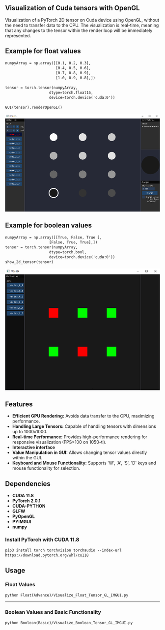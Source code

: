 ## Visualization of Cuda tensors with OpenGL

Visualization of a PyTorch 2D tensor on Cuda device using OpenGL, without the need to transfer data to the CPU. The visualization is real-time, meaning that any changes to the tensor within the render loop will be immediately represented.

## Example for float values
    numpyArray = np.array([[0.1, 0.2, 0.3],
                           [0.4, 0.5, 0.6],
                           [0.7, 0.8, 0.9],
                           [1.0, 0.9, 0.8],])
                        
    tensor = torch.tensor(numpyArray,
                        dtype=torch.float16,
                        device=torch.device('cuda:0'))

    GUI(tensor).renderOpenGL()
<p align="center">
    <img src="./FloatEX1.png" alt="drawing" />
</p>

## Example for boolean values
    numpyArray = np.array([[True, False, True ],
                        [False, True, True],])
    tensor = torch.tensor(numpyArray,
                        dtype=torch.bool,
                        device=torch.device('cuda:0'))
    show_2d_tensor(tensor)
<p align="center">
    <img src="./BoolEX1.png" alt="drawing" />
</p>

## Features
- **Efficient GPU Rendering:** Avoids data transfer to the CPU, maximizing performance. 
- **Handling Large Tensors:** Capable of handling tensors with dimensions up to 1000x1000.
- **Real-time Performance:** Provides high-performance rendering for responsive visualization (FPS>100 on 1050-ti).
- **Interactive interface**
- **Value Manipulation in GUI:** Allows changing tensor values directly within the GUI.
- **Keyboard and Mouse Functionality:** Supports 'W', 'A', 'S', 'D' keys and mouse functionality for selection.


## Dependencies
- **CUDA 11.8**
- **PyTorch 2.0.1**
- **CUDA-PYTHON**
- **GLFW**
- **PyOpenGL**
- **PYIMGUI**
- **numpy**

### Install PyTorch with CUDA 11.8
    pip3 install torch torchvision torchaudio --index-url https://download.pytorch.org/whl/cu118

## Usage

### Float Values
    python Float(Advance)/Visualize_Float_Tensor_GL_IMGUI.py

<hr>

### Boolean Values and Basic Functionality
    python Boolean(Basic)/Visualize_Boolean_Tensor_GL_IMGUI.py
